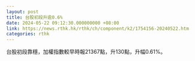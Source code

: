 ```yaml
---
layout: post
title: 台股初段升逾0.6%
date: 2024-05-22 09:12:30.000000000 +08:00
link: https://news.rthk.hk/rthk/ch/component/k2/1754156-20240522.htm
categories: rthk
---
```


台股初段靠穩，加權指數較早時報21367點，升130點，升幅0.61%。
